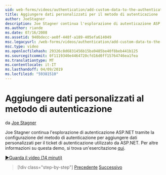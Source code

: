 ```yaml
---
uid: web-forms/videos/authentication/add-custom-data-to-the-authentication-method
title: Aggiungere dati personalizzati per il metodo di autenticazione | Microsoft Docs
author: JoeStagner
description: Joe Stagner continua l'esplorazione di autenticazione ASP.NET tramite la configurazione del metodo di autenticazione per aggiungere dati personalizzati per il ticket di autenticazione...
ms.author: riande
ms.date: 07/16/2008
ms.assetid: 940bdecc-ae0f-448f-a189-405efa614049
msc.legacyurl: /web-forms/videos/authentication/add-custom-data-to-the-authentication-method
msc.type: video
ms.openlocfilehash: 29326c8d6831456b15ba9485be40f8beb441b125
ms.sourcegitcommit: 0f1119340e4464720cfd16d0ff15764746ea1fea
ms.translationtype: MT
ms.contentlocale: it-IT
ms.lasthandoff: 04/09/2019
ms.locfileid: "59381510"
---
```

# <a name="add-custom-data-to-the-authentication-method"></a>Aggiungere dati personalizzati al metodo di autenticazione

da [Joe Stagner](https://github.com/JoeStagner)

Joe Stagner continua l'esplorazione di autenticazione ASP.NET tramite la configurazione del metodo di autenticazione per aggiungere dati personalizzati per il ticket di autenticazione utilizzato da ASP.NET. Per altre informazioni su questa demo, si trova un'esercitazione [qui](../../overview/older-versions-security/introduction/forms-authentication-configuration-and-advanced-topics-vb.md).

[&#9654;Guarda il video (14 minuti)](https://channel9.msdn.com/Blogs/ASP-NET-Site-Videos/add-custom-data-to-the-authentication-method)

> [!div class="step-by-step"]
> [Precedente](forms-login-custom-key-configuration.md)
> [Successivo](use-custom-principal-objects.md)
